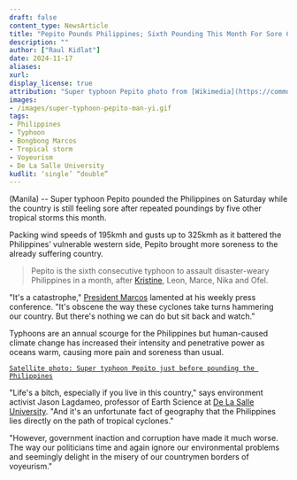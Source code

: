 ```yaml
---
draft: false
content_type: NewsArticle
title: "Pepito Pounds Philippines; Sixth Pounding This Month For Sore Country"
description: ""
author: ["Raul Kidlat"]
date: 2024-11-17
aliases:
xurl:
display_license: true
attribution: "Super typhoon Pepito photo from [Wikimedia](https://commons.wikimedia.org/wiki/File:Man-yi_2024-11-16_0455Z.jpg)."
images:
- /images/super-typhoon-pepito-man-yi.gif
tags:
- Philippines
- Typhoon
- Bongbong Marcos
- Tropical storm
- Voyeurism
- De La Salle University
kudlit: ‘single’ “double”
---
```

(Manila) -- Super typhoon Pepito pounded the Philippines on Saturday while the country is still feeling sore after repeated poundings by five other tropical storms this month.

Packing wind speeds of 195kmh and gusts up to 325kmh as it battered the Philippines’ vulnerable western side, Pepito brought more soreness to the already suffering country.

>Pepito is the sixth consecutive typhoon to assault disaster-weary Philippines in a month, after [Kristine](/news/typhoon-kristine-routs-philippines-in-landslide-win/), Leon, Marce, Nika and Ofel.

"It's a catastrophe," [President Marcos](/tags/bongbong-marcos/) lamented at his weekly press conference. "It's obscene the way these cyclones take turns hammering our country. But there's nothing we can do but sit back and watch."

Typhoons are an annual scourge for the Philippines but human-caused climate change has increased their intensity and penetrative power as oceans warm, causing more pain and soreness than usual.

[`Satellite photo: Super typhoon Pepito just before pounding the Philippines`](/images/super-typhoon-pepito-man-yi.gif)

"Life's a bitch, especially if you live in this country," says environment activist Jason Lagdameo, professor of Earth Science at [De La Salle University](/tags/de-la-salle-university/). "And it's an unfortunate fact of geography that the Philippines lies directly on the path of tropical cyclones."

"However, government inaction and corruption have made it much worse. The way our politicians time and again ignore our environmental problems and seemingly delight in the misery of our countrymen borders of voyeurism."